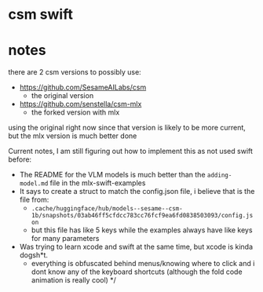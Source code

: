 #  csm swift


# notes
there are 2 csm versions to possibly use:
- https://github.com/SesameAILabs/csm
    - the original version
- https://github.com/senstella/csm-mlx
    - the forked version with mlx

using the original right now since that version is likely to be more current, but the mlx version is much better done




Current notes, I am still figuring out how to implement this as not used swift before:
- The README for the VLM models is much better than the `adding-model.md` file in the mlx-swift-examples
- It says to create a struct to match the config.json file, i believe that is the file from:
    - `.cache/huggingface/hub/models--sesame--csm-1b/snapshots/03ab46ff5cfdcc783cc76fcf9ea6fd0838503093/config.json`
    - but this file has like 5 keys while the examples always have like keys for many parameters
- Was trying to learn xcode and swift at the same time, but xcode is kinda dogsh*t.
    - everything is obfuscated behind menus/knowing where to click and i dont know any of the keyboard shortcuts (although the fold code animation is really cool)
*/
